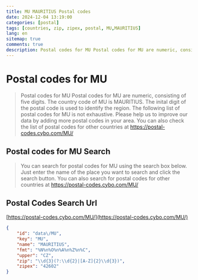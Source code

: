 ```yaml
---
title: MU MAURITIUS Postal codes 
date: 2024-12-04 13:19:00
categories: [postal]
tags: [countries, zip, zipex, postal, MU,MAURITIUS]
lang: en
sitemap: true
comments: true
description: Postal codes for MU Postal codes for MU are numeric, consisting of five digits. The country code of MU is MAURITIUS. The inital digit of the postal code is used to identify the region. The following list of postal codes for MU is not exhaustive. Please help us to improve our data by adding more postal codes in your area. You can also check the list of postal codes for other countries at https://postal-codes.cybo.com/MU/
---
```


# Postal codes for MU
> Postal codes for MU Postal codes for MU are numeric, consisting of five digits. The country code of MU is MAURITIUS. The inital digit of the postal code is used to identify the region. The following list of postal codes for MU is not exhaustive. Please help us to improve our data by adding more postal codes in your area. You can also check the list of postal codes for other countries at https://postal-codes.cybo.com/MU/

## Postal codes for MU Search 
> You can search for postal codes for MU using the search box below. Just enter the name of the place you want to search and click the search button. You can also search for postal codes for other countries at https://postal-codes.cybo.com/MU/

## Postal Codes Search Url

[https://postal-codes.cybo.com/MU/](https://postal-codes.cybo.com/MU/)
```json
{
    "id": "data\/MU",
    "key": "MU",
    "name": "MAURITIUS",
    "fmt": "%N%n%O%n%A%n%Z%n%C",
    "upper": "CZ",
    "zip": "\\d{3}(?:\\d{2}|[A-Z]{2}\\d{3})",
    "zipex": "42602"
}
```
